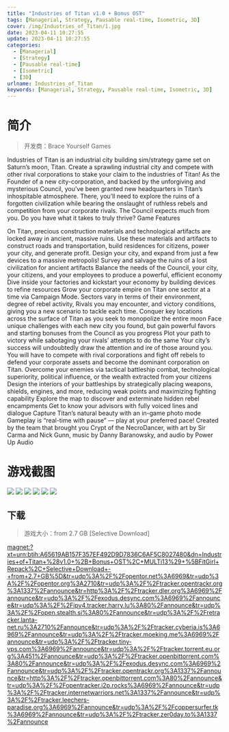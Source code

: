```yaml
---
title: "Industries of Titan v1.0 + Bonus OST"
tags: [Managerial, Strategy, Pausable real-time, Isometric, 3D]
cover: /img/Industries_of_Titan/1.jpg
date: 2023-04-11 10:27:55
update: 2023-04-11 10:27:55
categories: 
  - [Managerial]
  - [Strategy]
  - [Pausable real-time]
  - [Isometric]
  - [3D]
urlname: Industries_of_Titan
keywords: [Managerial, Strategy, Pausable real-time, Isometric, 3D]
---
```

# 简介

> 开发商：Brace Yourself Games

Industries of Titan is an industrial city building sim/strategy game set on Saturn’s moon, Titan. Create a sprawling industrial city and compete with other rival corporations to stake your claim to the industries of Titan!
As the Founder of a new city-corporation, and backed by the unforgiving and mysterious Council, you’ve been granted new headquarters in Titan’s inhospitable atmosphere. There, you’ll need to explore the ruins of a forgotten civilization while bearing the onslaught of ruthless rebels and competition from your corporate rivals. The Council expects much from you. Do you have what it takes to truly thrive?
Game Features

On Titan, precious construction materials and technological artifacts are locked away in ancient, massive ruins. Use these materials and artifacts to construct roads and transportation, build residences for citizens, power your city, and generate profit.
Design your city, and expand from just a few devices to a massive metropolis!
Survey and salvage the ruins of a lost civilization for ancient artifacts
Balance the needs of the Council, your city, your citizens, and your employees to produce a powerful, efficient economy
Dive inside your factories and kickstart your economy by building devices to refine resources
Grow your corporate empire on Titan one sector at a time via Campaign Mode. Sectors vary in terms of their environment, degree of rebel activity, Rivals you may encounter, and victory conditions, giving you a new scenario to tackle each time.
Conquer key locations across the surface of Titan as you seek to monopolize the entire moon
Face unique challenges with each new city you found, but gain powerful favors and starting bonuses from the Council as you progress
Plot your path to victory while sabotaging your rivals’ attempts to do the same
Your city’s success will undoubtedly draw the attention and ire of those around you. You will have to compete with rival corporations and fight off rebels to defend your corporate assets and become the dominant corporation on Titan.
Overcome your enemies via tactical battleship combat, technological superiority, political influence, or the wealth extracted from your citizens
Design the interiors of your battleships by strategically placing weapons, shields, engines, and more, reducing weak points and maximizing fighting capability
Explore the map to discover and exterminate hidden rebel encampments
Get to know your advisors with fully voiced lines and dialogue
Capture Titan’s natural beauty with an in-game photo mode
Gameplay is “real-time with pause” — play at your preferred pace!
Created by the team that brought you Crypt of the NecroDancer, with art by Sir Carma and Nick Gunn, music by Danny Baranowsky, and audio by Power Up Audio

# 游戏截图

![](/img/Industries_of_Titan/2.jpg)
![](/img/Industries_of_Titan/3.jpg)
![](/img/Industries_of_Titan/4.jpg)
![](/img/Industries_of_Titan/5.jpg)
![](/img/Industries_of_Titan/6.jpg)
![](/img/Industries_of_Titan/7.jpg)


## 下载

> 游戏大小：from 2.7 GB [Selective Download]

[magnet:?xt=urn:btih:A65619AB157F357EF492D9D7836C6AF5C8027480&amp;dn=Industries+of+Titan+%28v1.0+%2B+Bonus+OST%2C+MULTi13%29+%5BFitGirl+Repack%2C+Selective+Download+-+from+2.7+GB%5D&amp;tr=udp%3A%2F%2Fopentor.net%3A6969&amp;tr=udp%3A%2F%2Fopentor.org%3A2710&amp;tr=udp%3A%2F%2Ftracker.opentrackr.org%3A1337%2Fannounce&amp;tr=http%3A%2F%2Ftracker.dler.org%3A6969%2Fannounce&amp;tr=udp%3A%2F%2Fexodus.desync.com%3A6969%2Fannounce&amp;tr=udp%3A%2F%2Fipv4.tracker.harry.lu%3A80%2Fannounce&amp;tr=udp%3A%2F%2Fopen.stealth.si%3A80%2Fannounce&amp;tr=udp%3A%2F%2Fretracker.lanta-net.ru%3A2710%2Fannounce&amp;tr=udp%3A%2F%2Ftracker.cyberia.is%3A6969%2Fannounce&amp;tr=udp%3A%2F%2Ftracker.moeking.me%3A6969%2Fannounce&amp;tr=udp%3A%2F%2Ftracker.tiny-vps.com%3A6969%2Fannounce&amp;tr=udp%3A%2F%2Ftracker.torrent.eu.org%3A451%2Fannounce&amp;tr=udp%3A%2F%2Ftracker.openbittorrent.com%3A80%2Fannounce&amp;tr=udp%3A%2F%2Fexodus.desync.com%3A6969%2Fannounce&amp;tr=udp%3A%2F%2Ftracker.opentrackr.org%3A1337%2Fannounce&amp;tr=http%3A%2F%2Ftracker.openbittorrent.com%3A80%2Fannounce&amp;tr=udp%3A%2F%2Fopentracker.i2p.rocks%3A6969%2Fannounce&amp;tr=udp%3A%2F%2Ftracker.internetwarriors.net%3A1337%2Fannounce&amp;tr=udp%3A%2F%2Ftracker.leechers-paradise.org%3A6969%2Fannounce&amp;tr=udp%3A%2F%2Fcoppersurfer.tk%3A6969%2Fannounce&amp;tr=udp%3A%2F%2Ftracker.zer0day.to%3A1337%2Fannounce](magnet:?xt=urn:btih:A65619AB157F357EF492D9D7836C6AF5C8027480&amp;dn=Industries+of+Titan+%28v1.0+%2B+Bonus+OST%2C+MULTi13%29+%5BFitGirl+Repack%2C+Selective+Download+-+from+2.7+GB%5D&amp;tr=udp%3A%2F%2Fopentor.net%3A6969&amp;tr=udp%3A%2F%2Fopentor.org%3A2710&amp;tr=udp%3A%2F%2Ftracker.opentrackr.org%3A1337%2Fannounce&amp;tr=http%3A%2F%2Ftracker.dler.org%3A6969%2Fannounce&amp;tr=udp%3A%2F%2Fexodus.desync.com%3A6969%2Fannounce&amp;tr=udp%3A%2F%2Fipv4.tracker.harry.lu%3A80%2Fannounce&amp;tr=udp%3A%2F%2Fopen.stealth.si%3A80%2Fannounce&amp;tr=udp%3A%2F%2Fretracker.lanta-net.ru%3A2710%2Fannounce&amp;tr=udp%3A%2F%2Ftracker.cyberia.is%3A6969%2Fannounce&amp;tr=udp%3A%2F%2Ftracker.moeking.me%3A6969%2Fannounce&amp;tr=udp%3A%2F%2Ftracker.tiny-vps.com%3A6969%2Fannounce&amp;tr=udp%3A%2F%2Ftracker.torrent.eu.org%3A451%2Fannounce&amp;tr=udp%3A%2F%2Ftracker.openbittorrent.com%3A80%2Fannounce&amp;tr=udp%3A%2F%2Fexodus.desync.com%3A6969%2Fannounce&amp;tr=udp%3A%2F%2Ftracker.opentrackr.org%3A1337%2Fannounce&amp;tr=http%3A%2F%2Ftracker.openbittorrent.com%3A80%2Fannounce&amp;tr=udp%3A%2F%2Fopentracker.i2p.rocks%3A6969%2Fannounce&amp;tr=udp%3A%2F%2Ftracker.internetwarriors.net%3A1337%2Fannounce&amp;tr=udp%3A%2F%2Ftracker.leechers-paradise.org%3A6969%2Fannounce&amp;tr=udp%3A%2F%2Fcoppersurfer.tk%3A6969%2Fannounce&amp;tr=udp%3A%2F%2Ftracker.zer0day.to%3A1337%2Fannounce)